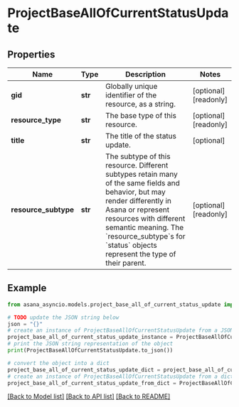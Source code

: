 # ProjectBaseAllOfCurrentStatusUpdate


## Properties

Name | Type | Description | Notes
------------ | ------------- | ------------- | -------------
**gid** | **str** | Globally unique identifier of the resource, as a string. | [optional] [readonly] 
**resource_type** | **str** | The base type of this resource. | [optional] [readonly] 
**title** | **str** | The title of the status update. | [optional] 
**resource_subtype** | **str** | The subtype of this resource. Different subtypes retain many of the same fields and behavior, but may render differently in Asana or represent resources with different semantic meaning. The &#x60;resource_subtype&#x60;s for &#x60;status&#x60; objects represent the type of their parent. | [optional] [readonly] 

## Example

```python
from asana_asyncio.models.project_base_all_of_current_status_update import ProjectBaseAllOfCurrentStatusUpdate

# TODO update the JSON string below
json = "{}"
# create an instance of ProjectBaseAllOfCurrentStatusUpdate from a JSON string
project_base_all_of_current_status_update_instance = ProjectBaseAllOfCurrentStatusUpdate.from_json(json)
# print the JSON string representation of the object
print(ProjectBaseAllOfCurrentStatusUpdate.to_json())

# convert the object into a dict
project_base_all_of_current_status_update_dict = project_base_all_of_current_status_update_instance.to_dict()
# create an instance of ProjectBaseAllOfCurrentStatusUpdate from a dict
project_base_all_of_current_status_update_from_dict = ProjectBaseAllOfCurrentStatusUpdate.from_dict(project_base_all_of_current_status_update_dict)
```
[[Back to Model list]](../README.md#documentation-for-models) [[Back to API list]](../README.md#documentation-for-api-endpoints) [[Back to README]](../README.md)


